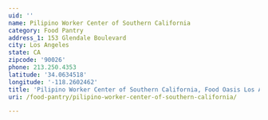 ```yaml
---
uid: ''
name: Pilipino Worker Center of Southern California
category: Food Pantry
address_1: 153 Glendale Boulevard
city: Los Angeles
state: CA
zipcode: '90026'
phone: 213.250.4353
latitude: '34.0634518'
longitude: '-118.2602462'
title: 'Pilipino Worker Center of Southern California, Food Oasis Los Angeles'
uri: /food-pantry/pilipino-worker-center-of-southern-california/

---
```

